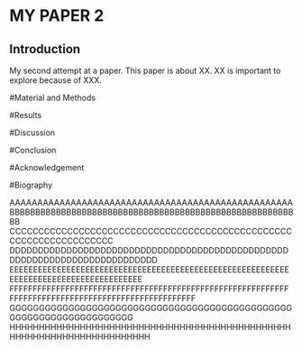 # MY PAPER 2

## Introduction
My second attempt at a paper. 
This paper is about XX. XX is important to explore because of XXX.

#Material and Methods

#Results

#Discussion

#Conclusion

#Acknowledgement

#Biography

AAAAAAAAAAAAAAAAAAAAAAAAAAAAAAAAAAAAAAAAAAAAAAAAAAA
BBBBBBBBBBBBBBBBBBBBBBBBBBBBBBBBBBBBBBBBBBBBBBBBBBBBBBBBB
CCCCCCCCCCCCCCCCCCCCCCCCCCCCCCCCCCCCCCCCCCCCCCCCCCCCCCCCCCCCCCCCCCC
DDDDDDDDDDDDDDDDDDDDDDDDDDDDDDDDDDDDDDDDDDDDDDDDDDDDDDDDDDDDDDDDDDDDDDDDDDD
EEEEEEEEEEEEEEEEEEEEEEEEEEEEEEEEEEEEEEEEEEEEEEEEEEEEEEEEEEEEEEEEEEEEEEEEEEEEEEEEEEEEEEE
FFFFFFFFFFFFFFFFFFFFFFFFFFFFFFFFFFFFFFFFFFFFFFFFFFFFFFFFFFFFFFFFFFFFFFFFFFFFFFFFFFFFFFFFFFFFFFFFFFFF
GGGGGGGGGGGGGGGGGGGGGGGGGGGGGGGGGGGGGGGGGGGGGGGGGGGGGGGGGGGGGGGGGGGGG
HHHHHHHHHHHHHHHHHHHHHHHHHHHHHHHHHHHHHHHHHHHHHHHHHHHHHHHHHHHHHHHHHHHHHHHH

